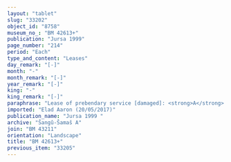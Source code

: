 ```yaml
---
layout: "tablet"
slug: "33202"
object_id: "8758"
museum_no_: "BM 42613+"
publication: "Jursa 1999"
page_number: "214"
period: "Each"
type_and_content: "Leases"
day_remark: "[-]"
month: "-"
month_remark: "[-]"
year_remark: "[-]"
king: "-"
king_remark: "[-]"
paraphrase: "Lease of prebendary service [damaged]: <strong>A</strong> leases to <strong>B</strong> [x] days of the [baker&rsquo;s prebend] before &Scaron;ama&scaron; and Aya, in the temple district of the Ebabbar and the temple of the lady of Sippar for performance. <strong>B</strong> vouches for continuation of the service and the quality of the divine meal. Rest broken off.<br /> &nbsp;<br /> <strong>A</strong> = Bēl-rēmanni/Mu&scaron;eb&scaron;i-Marduk//&Scaron;ang&ucirc;-&Scaron;ama&scaron;; <strong>B</strong> = Bulluṭāya/Bēl&scaron;unu"
imported: "Elad Aaron (20/05/2017)"
publication_name: "Jursa 1999 "
archive: "Šangû-Šamaš A"
join: "BM 43211"
orientation: "Landscape"
title: "BM 42613+"
previous_item: "33205"
---
```

